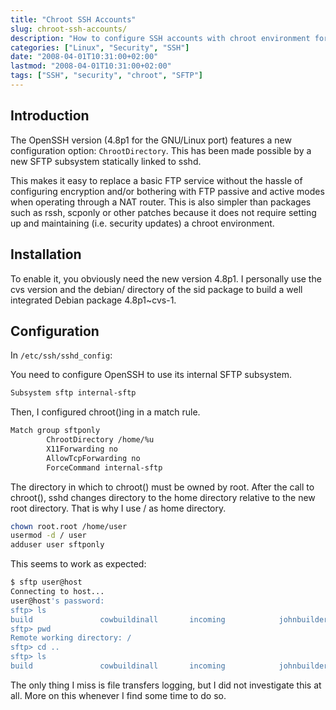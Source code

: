 ```yaml
---
title: "Chroot SSH Accounts"
slug: chroot-ssh-accounts/
description: "How to configure SSH accounts with chroot environment for enhanced security" 
categories: ["Linux", "Security", "SSH"]
date: "2008-04-01T10:31:00+02:00"
lastmod: "2008-04-01T10:31:00+02:00"
tags: ["SSH", "security", "chroot", "SFTP"]
---
```


## Introduction

The OpenSSH version (4.8p1 for the GNU/Linux port) features a new configuration option: `ChrootDirectory`.
This has been made possible by a new SFTP subsystem statically linked to sshd.

This makes it easy to replace a basic FTP service without the hassle of configuring encryption and/or bothering with FTP passive and active modes when operating through a NAT router. This is also simpler than packages such as rssh, scponly or other patches because it does not require setting up and maintaining (i.e. security updates) a chroot environment.

## Installation

To enable it, you obviously need the new version 4.8p1. I personally use the cvs version and the debian/ directory of the sid package to build a well integrated Debian package 4.8p1~cvs-1.

## Configuration

In `/etc/ssh/sshd_config`:

You need to configure OpenSSH to use its internal SFTP subsystem.

```bash
Subsystem sftp internal-sftp
```

Then, I configured chroot()ing in a match rule.

```bash
Match group sftponly
        ChrootDirectory /home/%u
        X11Forwarding no
        AllowTcpForwarding no
        ForceCommand internal-sftp
```

The directory in which to chroot() must be owned by root. After the call to chroot(), sshd changes directory to the home directory relative to the new root directory. That is why I use / as home directory.

```bash
chown root.root /home/user
usermod -d / user
adduser user sftponly
```

This seems to work as expected:

```bash
$ sftp user@host
Connecting to host...
user@host's password:
sftp> ls
build               cowbuildinall       incoming            johnbuilderclean
sftp> pwd
Remote working directory: /
sftp> cd ..
sftp> ls
build               cowbuildinall       incoming            johnbuilderclean
```

The only thing I miss is file transfers logging, but I did not investigate this at all. More on this whenever I find some time to do so.

